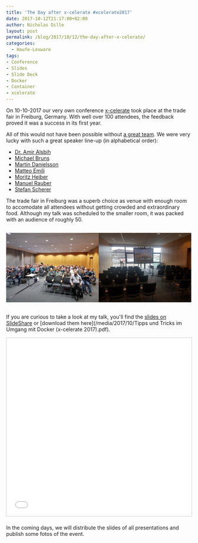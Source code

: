 ```yaml
---
title: 'The Day after x-celerate #xcelerate2017'
date: 2017-10-12T21:17:00+02:00
author: Nicholas Dille
layout: post
permalink: /blog/2017/10/12/the-day-after-x-celerate/
categories:
  - Haufe-Lexware
tags:
- Conference
- Slides
- Slide Deck
- Docker
- Container
- xcelerate
---
```

On 10-10-2017 our very own conference [x-celerate](https://www.x-celerate.de) took place at the trade fair in Freiburg, Germany. With well over 100 attendees, the feedback proved it was a success in its first year.<!--more-->

All of this would not have been possible without [a great team](https://www.x-celerate.de/aboutus). We were very lucky with such a great speaker line-up (in alphabetical order):

- [Dr. Amir Alsbih](https://twitter.com/checkm4te)
- [Michael Bruns](https://twitter.com/der_miggel)
- [Martin Danielsson](https://twitter.com/donmartin76)
- [Matteo Emili](https://twitter.com/MattVSTS)
- [Moritz Heiber](https://twitter.com/moritzheiber)
- [Manuel Rauber](https://twitter.com/ManuelRauber)
- [Stefan Scherer](https://twitter.com/stefscherer)

The trade fair in Freiburg was a superb choice as venue with enough room to accomodate all attendees without getting crowded and extraordinary food. Although my talk was scheduled to the smaller room, it was packed with an audience of roughly 50.

<div style="display: flex; justify-content: space-between; margin-bottom: 1em;">

<a href="/media/2017/10/before_keynote.jpg" data-lightbox="x-celerate" title="The room is filling up for the keynote"><img src="/media/2017/10/before_keynote.jpg" alt="The room is filling up for the keynote" /></a>

<a href="/media/2017/10/my_talk.jpg" data-lightbox="x-celerate" title="Ready for my talk"><img src="/media/2017/10/my_talk.jpg" alt="Ready for my talk" /></a>

</div>

If you are curious to take a look at my talk, you'll find the [slides on SlideShare](https://www.slideshare.net/NicholasDille/tipps-und-tricks-im-umgang-mit-docker) or [download them here](/media/2017/10/Tipps und Tricks im Umgang mit Docker (x-celerate 2017).pdf).

<iframe src="//www.slideshare.net/slideshow/embed_code/key/3HGWFWu9egeUSE" width="595" height="485" frameborder="0" marginwidth="0" marginheight="0" scrolling="no" style="border:1px solid #CCC; border-width:1px; margin-bottom:5px; max-width: 100%;" allowfullscreen> </iframe>

In the coming days, we will distribute the slides of all presentations and publish some fotos of the event.